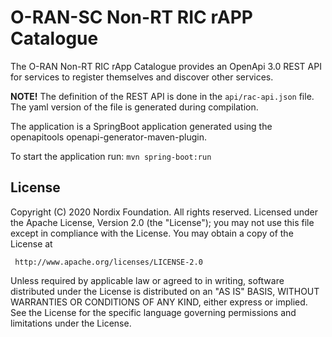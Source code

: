 # O-RAN-SC Non-RT RIC rAPP Catalogue

The O-RAN Non-RT RIC rApp Catalogue provides an OpenApi 3.0 REST API for services to register themselves and discover
other services.

**NOTE!** The definition of the REST API is done in the `api/rac-api.json` file. The yaml version of the file is
generated during compilation.

The application is a SpringBoot application generated using the openapitools openapi-generator-maven-plugin.

To start the application run:
`mvn spring-boot:run`

## License

Copyright (C) 2020 Nordix Foundation. All rights reserved.
Licensed under the Apache License, Version 2.0 (the "License");
you may not use this file except in compliance with the License.
You may obtain a copy of the License at

     http://www.apache.org/licenses/LICENSE-2.0

Unless required by applicable law or agreed to in writing, software
distributed under the License is distributed on an "AS IS" BASIS,
WITHOUT WARRANTIES OR CONDITIONS OF ANY KIND, either express or implied.
See the License for the specific language governing permissions and
limitations under the License.
